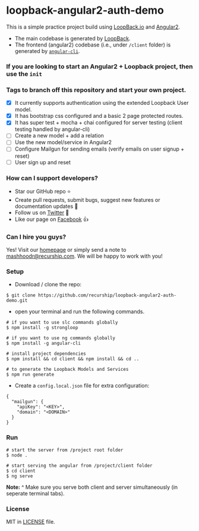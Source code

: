 # loopback-angular2-auth-demo
This is a simple practice project build using [LoopBack.io](http://loopback.io) and [Angular2](https://angular.io/).

- The main codebase is generated by [LoopBack](http://loopback.io).
- The frontend (angular2) codebase (i.e., under `/client` folder) is generated by [`angular-cli`](https://github.com/angular/angular-cli).

### If you are looking to start an Angular2 + Loopback project, then use the `init`
### Tags to branch off this repository and start your own project.

- [x] It currently supports authentication using the extended Loopback User model.
- [x] It has bootstrap css configured and a basic 2 page protected routes.
- [x] It has super test + mocha + chai configured for server testing
(client testing handled by angular-cli)
- [ ] Create a new model + add a relation
- [ ] Use the new model/service in Angular2
- [ ] Configure Mailgun for sending emails (verify emails on user signup + reset)
- [ ] User sign up and reset

### How can I support developers?

- Star our GitHub repo ⭐
- Create pull requests, submit bugs, suggest new features or documentation updates 🔧
- Follow us on [Twitter](https://twitter.com/recurship) 🐾
- Like our page on [Facebook](http://facebook.com/recurship) 👍

### Can I hire you guys?

Yes! Visit our [homepage](http://recurship.com) or simply send a note to mashhoodr@recurship.com. We will be happy to work with you!

### Setup

- Download / clone the repo:
```
$ git clone https://github.com/recurship/loopback-angular2-auth-demo.git
```
- open your terminal and run the following commands.
```
# if you want to use slc commands globally
$ npm install -g strongloop

# if you want to use ng commands globally
$ npm install -g angular-cli

# install project dependencies
$ npm install && cd client && npm install && cd ..

# to generate the Loopback Models and Services
$ npm run generate
```
- Create a `config.local.json` file for extra configuration:
```
{
  "mailgun": {
    "apiKey": "<KEY>",
    "domain": "<DOMAIN>"
  }
}
```

### Run
```
# start the server from /project root folder
$ node .

# start serving the angular from /project/client folder
$ cd client
$ ng serve
```
**Note:** ^ Make sure you serve both client and server simultaneously (in seperate terminal tabs).

### License

MIT in [LICENSE](/LICENSE) file.
